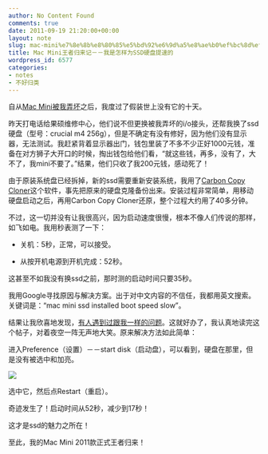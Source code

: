 ```yaml
---
author: No Content Found
comments: true
date: 2011-09-19 21:20:00+00:00
layout: note
slug: mac-mini%e7%8e%8b%e8%80%85%e5%bd%92%e6%9d%a5%e8%ae%b0%ef%bc%8d%ef%bc%8d%e6%88%91%e6%98%af%e6%80%8e%e6%a0%b7%e4%b8%bassd%e7%a1%ac%e7%9b%98%e6%8f%90%e9%80%9f%e7%9a%84
title: Mac Mini王者归来记－－我是怎样为SSD硬盘提速的
wordpress_id: 6577
categories:
- notes
- 不好归类
---
```


自从[Mac Mini被我弄坏](http://wangpei.info/post/10096150865/the-birth-of-a-tragety)之后，我度过了假装世上没有它的十天。





昨天打电话给果硕维修中心，他们说不但更换被我弄坏的i/o接头，还帮我换了ssd硬盘（型号：crucial m4 256g），但是不确定有没有修好，因为他们没有显示器，无法测试。我赶紧背着显示器出门，钱包里装了不多不少正好1000元钱，准备在对方狮子大开口的时候，掏出钱包给他们看，“就这些钱，再多，没有了，大不了，我mini不要了。”结果，他们只收了我200元钱，感动死了！





由于原装系统盘已经拆掉，新的ssd需要重新安装系统，我用了[Carbon Copy Cloner](http://www.bombich.com/)这个软件，事先把原来的硬盘克隆备份出来。安装过程非常简单，用移动硬盘启动之后，再用Carbon Copy Cloner还原，整个过程大约用了40多分钟。





不过，这一切并没有让我很高兴，因为启动速度很慢，根本不像人们传说的那样，如飞如电。我用秒表测了一下：





  * 关机：5秒，正常，可以接受。


  * 从按开机电源到开机完成：52秒。



这甚至不如我没有换ssd之前，那时测的启动时间只要35秒。





我用Google寻找原因与解决方案。出于对中文内容的不信任，我都用英文搜索。关键词是：“mac mini ssd installed boot speed slow”。





结果让我欣喜地发现，[有人遇到过跟我一样的问题](http://forums.macrumors.com/archive/index.php//t-691709.html)。这就好办了，我认真地读完这个帖子，对着夜空一阵无声地大笑。原来解决方法如此简单：





进入Preference（设置）－－start disk（启动盘），可以看到，硬盘在那里，但是没有被选中和加亮。





![](http://media.tumblr.com/tumblr_lrsglc04sb1qz6vj8.png)





选中它，然后点Restart（重启）。





奇迹发生了！启动时间从52秒，减少到17秒！





这才是ssd的魅力之所在！





至此，我的Mac Mini 2011款正式王者归来！
